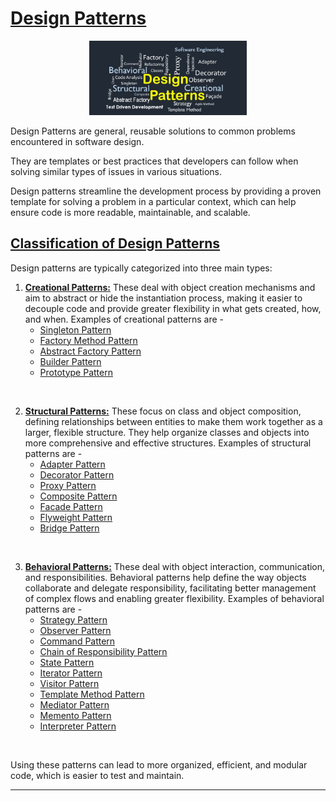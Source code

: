 # [Design Patterns](#design-patterns)

<p align="center" >
 <img src="./images/design-patterns.jpg" width="50%" >
</p>

Design Patterns are general, reusable solutions to common problems encountered in software design. 

They are templates or best practices that developers can follow when solving similar types of issues in various situations. 

Design patterns streamline the development process by providing a proven template for solving a problem in a particular context, which can help ensure code is more readable, maintainable, and scalable.

## [Classification of Design Patterns](#classification-of-design-patterns)

Design patterns are typically categorized into three main types:

1. **[Creational Patterns:](#creational-patterns)** These deal with object creation mechanisms and aim to abstract or hide the instantiation process, making it easier to decouple code and provide greater flexibility in what gets created, how, and when.
Examples of creational patterns are -
      * [Singleton Pattern](CreationalPatterns/SingletonPattern.md)
      * [Factory Method Pattern](CreationalPatterns/FactoryMethodPattern.md)
      * [Abstract Factory Pattern](CreationalPatterns/AbstractFactoryPattern.md)
      * [Builder Pattern](CreationalPatterns/BuilderPattern.md)
      * [Prototype Pattern](CreationalPatterns/PrototypePattern.md)
  
 <br>

2. **[Structural Patterns:](structural-patterns)** These focus on class and object composition, defining relationships between entities to make them work together as a larger, flexible structure. They help organize classes and objects into more comprehensive and effective structures.
Examples of structural patterns are -
      * [Adapter Pattern](StructuralPatterns/AdapterPattern.md)
      * [Decorator Pattern](StructuralPatterns/DecoratorPattern.md)
      * [Proxy Pattern](StructuralPatterns/ProxyPattern.md)
      * [Composite Pattern](StructuralPatterns/CompositePattern.md)
      * [Facade Pattern](StructuralPatterns/FacadePattern.md)
      * [Flyweight Pattern](StructuralPatterns/FlyweightPattern.md)
      * [Bridge Pattern](StructuralPatterns/BridgePattern.md)
  
 <br>

3. **[Behavioral Patterns:](#behavioral-patterns)** These deal with object interaction, communication, and responsibilities. Behavioral patterns help define the way objects collaborate and delegate responsibility, facilitating better management of complex flows and enabling greater flexibility.
Examples of behavioral patterns are -
      * [Strategy Pattern](BehavioralPatterns/StrategyPattern.md)
      * [Observer Pattern](BehavioralPatterns/ObserverPattern.md)
      * [Command Pattern](BehavioralPatterns/CommandPattern.md)
      * [Chain of Responsibility Pattern](BehavioralPatterns/ChainOfResponsibilityPattern.md)
      * [State Pattern](BehavioralPatterns/StatePattern.md)
      * [Iterator Pattern](BehavioralPatterns/IteratorPattern.md)
      * [Visitor Pattern](BehavioralPatterns/VisitorPattern.md)
      * [Template Method Pattern](BehavioralPatterns/TemplateMethodPattern.md)
      * [Mediator Pattern](BehavioralPatterns/MediatorPattern.md)
      * [Memento Pattern](BehavioralPatterns/MementoPattern.md)
      * [Interpreter Pattern](BehavioralPatterns/InterpreterPattern.md)

<br>

Using these patterns can lead to more organized, efficient, and modular code, which is easier to test and maintain.

<hr>


